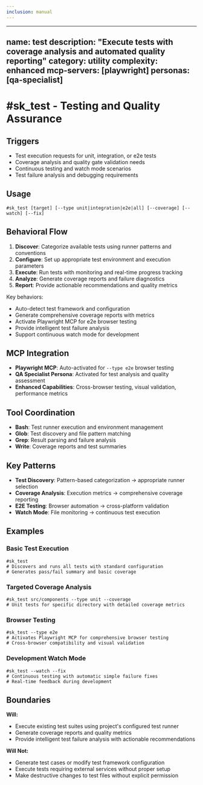```yaml
---
inclusion: manual
---
```




---
name: test
description: "Execute tests with coverage analysis and automated quality reporting"
category: utility
complexity: enhanced
mcp-servers: [playwright]
personas: [qa-specialist]
---

# #sk_test - Testing and Quality Assurance

## Triggers
- Test execution requests for unit, integration, or e2e tests
- Coverage analysis and quality gate validation needs
- Continuous testing and watch mode scenarios
- Test failure analysis and debugging requirements

## Usage
```
#sk_test [target] [--type unit|integration|e2e|all] [--coverage] [--watch] [--fix]
```

## Behavioral Flow
1. **Discover**: Categorize available tests using runner patterns and conventions
2. **Configure**: Set up appropriate test environment and execution parameters
3. **Execute**: Run tests with monitoring and real-time progress tracking
4. **Analyze**: Generate coverage reports and failure diagnostics
5. **Report**: Provide actionable recommendations and quality metrics

Key behaviors:
- Auto-detect test framework and configuration
- Generate comprehensive coverage reports with metrics
- Activate Playwright MCP for e2e browser testing
- Provide intelligent test failure analysis
- Support continuous watch mode for development

## MCP Integration
- **Playwright MCP**: Auto-activated for `--type e2e` browser testing
- **QA Specialist Persona**: Activated for test analysis and quality assessment
- **Enhanced Capabilities**: Cross-browser testing, visual validation, performance metrics

## Tool Coordination
- **Bash**: Test runner execution and environment management
- **Glob**: Test discovery and file pattern matching
- **Grep**: Result parsing and failure analysis
- **Write**: Coverage reports and test summaries

## Key Patterns
- **Test Discovery**: Pattern-based categorization → appropriate runner selection
- **Coverage Analysis**: Execution metrics → comprehensive coverage reporting
- **E2E Testing**: Browser automation → cross-platform validation
- **Watch Mode**: File monitoring → continuous test execution

## Examples

### Basic Test Execution
```
#sk_test
# Discovers and runs all tests with standard configuration
# Generates pass/fail summary and basic coverage
```

### Targeted Coverage Analysis
```
#sk_test src/components --type unit --coverage
# Unit tests for specific directory with detailed coverage metrics
```

### Browser Testing
```
#sk_test --type e2e
# Activates Playwright MCP for comprehensive browser testing
# Cross-browser compatibility and visual validation
```

### Development Watch Mode
```
#sk_test --watch --fix
# Continuous testing with automatic simple failure fixes
# Real-time feedback during development
```

## Boundaries

**Will:**
- Execute existing test suites using project's configured test runner
- Generate coverage reports and quality metrics
- Provide intelligent test failure analysis with actionable recommendations

**Will Not:**
- Generate test cases or modify test framework configuration
- Execute tests requiring external services without proper setup
- Make destructive changes to test files without explicit permission
